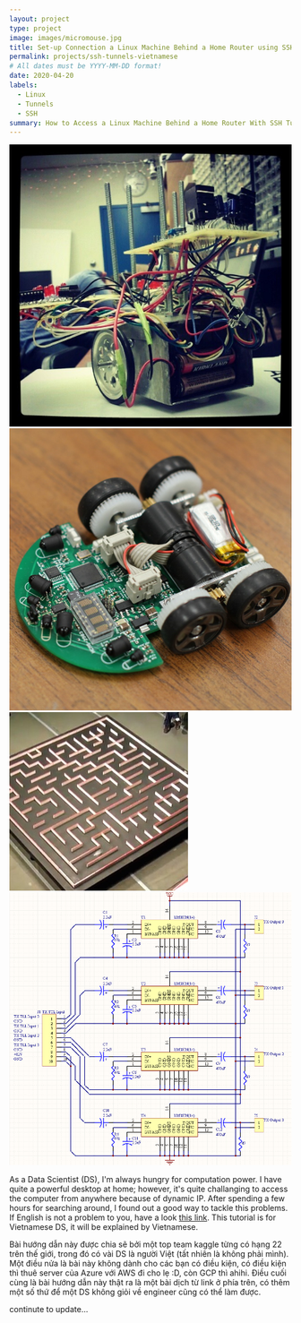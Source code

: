 ```yaml
---
layout: project
type: project
image: images/micromouse.jpg
title: Set-up Connection a Linux Machine Behind a Home Router using SSH Tunnels by Vietnamese.
permalink: projects/ssh-tunnels-vietnamese
# All dates must be YYYY-MM-DD format!
date: 2020-04-20
labels:
  - Linux
  - Tunnels
  - SSH
summary: How to Access a Linux Machine Behind a Home Router With SSH Tunnels
---
```


<div class="ui small rounded images">
  <img class="ui image" src="../images/micromouse-robot.png">
  <img class="ui image" src="../images/micromouse-robot-2.jpg">
  <img class="ui image" src="../images/micromouse.jpg">
  <img class="ui image" src="../images/micromouse-circuit.png">
</div>

As a Data Scientist (DS), I'm always hungry for computation power. I have quite a powerful desktop at home; however, it's quite challanging to access the computer from anywhere because of dynamic IP. After spending a few hours for searching around, I found out a good way to tackle this problems. If English is not a problem to you, have a look [this link](https://juliansimioni.com/blog/howto-access-a-linux-machine-behind-a-home-router-with-ssh-tunnels/). This tutorial is for Vietnamese DS, it will be explained by Vietnamese.

Bài hướng dẫn này được chia sẽ bởi một top team kaggle từng có hạng 22 trên thế giới, trong đó có vài DS là người Việt (tất nhiên là không phải mình). Một điều nửa là bài này không dành cho các bạn có điều kiện, có điều kiện thì thuê server của Azure với AWS đi cho lẹ :D, còn GCP thì ahihi. Điều cuối cùng là bài hướng dẫn này thật ra là một bài dịch từ link ở phía trên, có thêm một số thứ để một DS không giỏi về engineer cũng có thể làm được. 

continute to update...